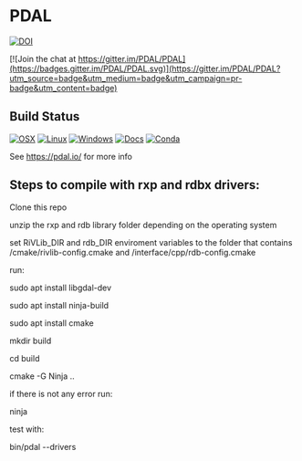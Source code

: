 PDAL
====


[![DOI](https://zenodo.org/badge/DOI/10.5281/zenodo.2616780.svg)](https://doi.org/10.5281/zenodo.2616780)

[![Join the chat at https://gitter.im/PDAL/PDAL](https://badges.gitter.im/PDAL/PDAL.svg)](https://gitter.im/PDAL/PDAL?utm_source=badge&utm_medium=badge&utm_campaign=pr-badge&utm_content=badge)

## Build Status

[![OSX](https://github.com/PDAL/PDAL/workflows/OSX/badge.svg)](https://github.com/PDAL/PDAL/actions?query=workflow%3AOSX)
[![Linux](https://github.com/PDAL/PDAL/workflows/Linux/badge.svg)](https://github.com/PDAL/PDAL/actions?query=workflow%3ALinux)
[![Windows](https://github.com/PDAL/PDAL/workflows/Windows/badge.svg)](https://github.com/PDAL/PDAL/actions?query=workflow%3AWindows)
[![Docs](https://github.com/PDAL/PDAL/workflows/Docs/badge.svg)](https://github.com/PDAL/PDAL/actions?query=workflow%3ADocs)
[![Conda](https://github.com/PDAL/PDAL/workflows/Conda/badge.svg)](https://github.com/PDAL/PDAL/actions?query=workflow%3AConda)

See https://pdal.io/ for more info


## Steps to compile with rxp and rdbx drivers:

Clone this repo

unzip the rxp and rdb library folder depending on the operating system

set RiVLib_DIR and rdb_DIR enviroment variables to the folder that contains /cmake/rivlib-config.cmake and /interface/cpp/rdb-config.cmake

run:

sudo apt install libgdal-dev

sudo apt install ninja-build

sudo apt install cmake


mkdir build

cd build

cmake -G Ninja ..

if there is not any error run:

ninja

test with:

bin/pdal --drivers







